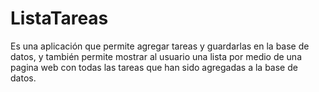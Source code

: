 ListaTareas
===========

Es una aplicación que permite agregar tareas y guardarlas en la base de datos, y también permite mostrar al usuario una lista por medio de una pagina web con todas las tareas que han sido agregadas a la base de datos.
